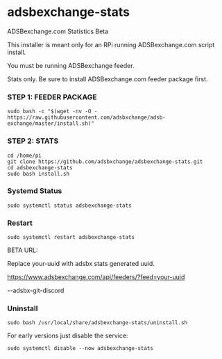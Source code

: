 # adsbexchange-stats
ADSBexchange.com Statistics Beta

This installer is meant only for an RPi running ADSBexchange.com script install.

You must be running ADSBexchange feeder.

Stats only.  Be sure to install ADSBexchange.com feeder package first.

### STEP 1: FEEDER PACKAGE

```
sudo bash -c "$(wget -nv -O - https://raw.githubusercontent.com/adsbxchange/adsb-exchange/master/install.sh)"
```

### STEP 2: STATS

```
cd /home/pi
git clone https://github.com/adsbxchange/adsbexchange-stats.git
cd adsbexchange-stats
sudo bash install.sh
```


### Systemd Status

```
sudo systemctl status adsbexchange-stats
```


### Restart

```
sudo systemctl restart adsbexchange-stats
```

BETA URL:

Replace your-uuid with adsbx stats generated uuid.

https://www.adsbexchange.com/api/feeders/?feed=your-uuid

--adsbx-git-discord

### Uninstall

```
sudo bash /usr/local/share/adsbexchange-stats/uninstall.sh
```

For early versions just disable the service:
```
sudo systemctl disable --now adsbexchange-stats
```
